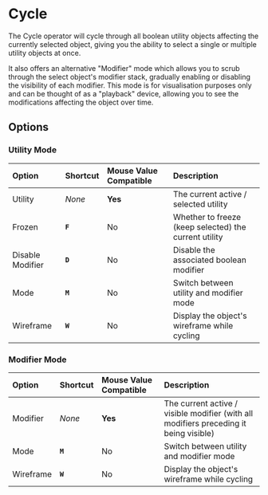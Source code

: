 # Cycle

The Cycle operator will cycle through all boolean utility objects affecting the currently selected object, giving you the ability to select a single or multiple utility objects at once.

It also offers an alternative "Modifier" mode which allows you to scrub through the select object's modifier stack, gradually enabling or disabling the visibility of each modifier. This mode is for visualisation purposes only and can be thought of as a "playback" device, allowing you to see the modifications affecting the object over time.

## Options

### Utility Mode

| Option | Shortcut | Mouse Value Compatible | Description |
| :--- | :--- | :--- | :--- |
| Utility | _None_ | **Yes** | The current active / selected utility |
| Frozen | **`F`** | No | Whether to freeze (keep selected) the current utility |
| Disable Modifier | **`D`** | No | Disable the associated boolean modifier |
| Mode | **`M`** | No | Switch between utility and modifier mode |
| Wireframe | **`W`** | No | Display the object's wireframe while cycling |

### Modifier Mode

| Option | Shortcut | Mouse Value Compatible | Description |
| :--- | :--- | :--- | :--- |
| Modifier | _None_ | **Yes** | The current active / visible modifier (with all modifiers preceding it being visible) |
| Mode | **`M`** | No | Switch between utility and modifier mode |
| Wireframe | **`W`** | No | Display the object's wireframe while cycling |